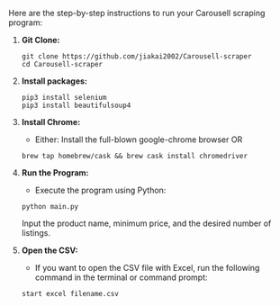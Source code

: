 Here are the step-by-step instructions to run your Carousell scraping program:

1. **Git Clone:**
   ```
   git clone https://github.com/jiakai2002/Carousell-scraper
   cd Carousell-scraper
   ```
     
2. **Install packages:**
   ```
   pip3 install selenium
   pip3 install beautifulsoup4
   ```
     
3. **Install Chrome:**
   - Either: Install the full-blown google-chrome browser
   OR
   ```
   brew tap homebrew/cask && brew cask install chromedriver
   ```
5. **Run the Program:**
   - Execute the program using Python:
   ```
   python main.py
   ```
   Input the product name, minimum price, and the desired number of listings.

6. **Open the CSV:**
   - If you want to open the CSV file with Excel, run the following command in the terminal or command prompt:
   ```
   start excel filename.csv
   ```
